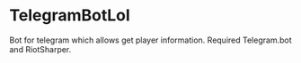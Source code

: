 # TelegramBotLol
Bot for telegram which allows get player information.
Required Telegram.bot and RiotSharper.
